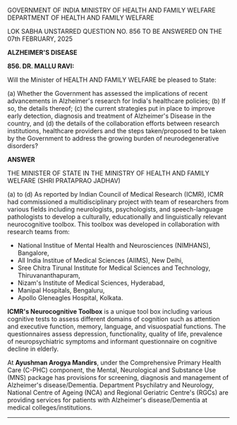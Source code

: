GOVERNMENT OF INDIA
MINISTRY OF HEALTH AND FAMILY WELFARE
DEPARTMENT OF HEALTH AND FAMILY WELFARE

LOK SABHA
UNSTARRED QUESTION NO. 856
TO BE ANSWERED ON THE 07th FEBRUARY, 2025

**ALZHEIMER'S DISEASE**

**856. DR. MALLU RAVI:**

Will the Minister of HEALTH AND FAMILY WELFARE be pleased to State:

(a) Whether the Government has assessed the implications of recent advancements in Alzheimer's research for India's healthcare policies;
(b) If so, the details thereof;
(c) the current strategies put in place to improve early detection, diagnosis and treatment of Alzheimer's Disease in the country, and
(d) the details of the collaboration efforts between research institutions, healthcare providers and the steps taken/proposed to be taken by the Government to address the growing burden of neurodegenerative disorders?

**ANSWER**

THE MINISTER OF STATE IN THE MINISTRY OF HEALTH AND FAMILY WELFARE
(SHRI PRATAPRAO JADHAV)

(a) to (d) As reported by Indian Council of Medical Research (ICMR), ICMR had commissioned a multidisciplinary project with team of researchers from various fields including neurologists, psychologists, and speech-language pathologists to develop a culturally, educationally and linguistically relevant neurocognitive toolbox. This toolbox was developed in collaboration with research teams from:

- National Institue of Mental Health and Neurosciences (NIMHANS), Bangalore,
- All India Institue of Medical Sciences (AIIMS), New Delhi,
- Sree Chitra Tirunal Institute for Medical Sciences and Technology, Thiruvananthapuram,
- Nizam's Institute of Medical Sciences, Hyderabad,
- Manipal Hospitals, Bengaluru,
- Apollo Gleneagles Hospital, Kolkata.

**ICMR's Neurocognitive Toolbox** is a unique tool box including various cognitive tests to assess different domains of cognition such as attention and executive function, memory, language, and visuospatial functions. The questionnaires assess depression, functionality, quality of life, prevalence of neuropsychiatric symptoms and informant questionnaire on cognitive decline in elderly.

At **Ayushman Arogya Mandirs**, under the Comprehensive Primary Health Care (C-PHC) component, the Mental, Neurological and Substance Use (MNS) package has provisions for screening, diagnosis and management of Alzheimer's disease/Dementia. Department Psychilatry and Neurology, National Centre of Ageing (NCA) and Regional Geriatric Centre's (RGCs) are providing services for patients with Alzheimer's disease/Dementia at medical colleges/institutions.

---
